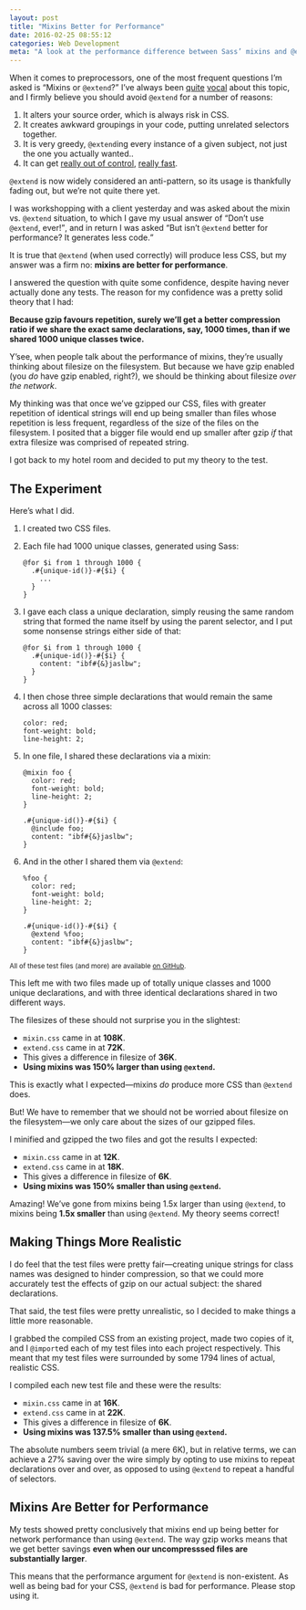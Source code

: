 ```yaml
---
layout: post
title: "Mixins Better for Performance"
date: 2016-02-25 08:55:12
categories: Web Development
meta: "A look at the performance difference between Sass’ mixins and @extend"
---
```


When it comes to preprocessors, one of the most frequent questions I’m asked is
<q>Mixins or `@extend`?</q> I’ve always been
[quite](http://csswizardry.com/2014/01/extending-silent-classes-in-sass/)
[vocal](http://csswizardry.com/2014/11/when-to-use-extend-when-to-use-a-mixin/)
about this topic, and I firmly believe you should avoid `@extend` for a number
of reasons:

1. It alters your source order, which is always risk in CSS.
2. It creates awkward groupings in your code, putting unrelated selectors
   together.
3. It is very greedy, `@extend`ing every instance of a given subject, not just
   the one you actually wanted..
4. It can get [really out of
   control](https://twitter.com/droob/status/561161783239389185), [really
   fast](https://twitter.com/gaelmetais/status/564109775995437057).

`@extend` is now widely considered an anti-pattern, so its usage is thankfully
fading out, but we’re not quite there yet.

I was workshopping with a client yesterday and was asked about the mixin vs.
`@extend` situation, to which I gave my usual answer of <q>Don’t use `@extend`,
ever!</q>, and in return I was asked <q>But isn’t `@extend` better for
performance? It generates less code.</q>

It is true that `@extend` (when used correctly) will produce less CSS, but my
answer was a firm no: **mixins are better for performance**.

I answered the question with quite some confidence, despite having never
actually done any tests. The reason for my confidence was a pretty solid theory
that I had:

**Because gzip favours repetition, surely we’ll get a better compression ratio
if we share the exact same declarations, say, 1000 times, than if we shared
1000 unique classes twice.**

Y’see, when people talk about the performance of mixins, they’re usually
thinking about filesize on the filesystem. But because we have gzip enabled (you
_do_ have gzip enabled, right?), we should be thinking about filesize _over the
network_.

My thinking was that once we’ve gzipped our CSS, files with greater repetition
of identical strings will end up being smaller than files whose repetition is
less frequent, regardless of the size of the files on the filesystem. I posited
that a bigger file would end up smaller after gzip _if_ that extra filesize was
comprised of repeated string.

I got back to my hotel room and decided to put my theory to the test.

## The Experiment

Here’s what I did.

1. I created two CSS files.
2. Each file had 1000 unique classes, generated using Sass:

       @for $i from 1 through 1000 {
         .#{unique-id()}-#{$i} {
           ...
         }
       }
3. I gave each class a unique declaration, simply reusing the same random string
   that formed the name itself by using the parent selector, and I put some
   nonsense strings either side of that:

       @for $i from 1 through 1000 {
         .#{unique-id()}-#{$i} {
           content: "ibf#{&}jaslbw";
         }
       }
4. I then chose three simple declarations that would remain the same across all
   1000 classes:

       color: red;
       font-weight: bold;
       line-height: 2;
5. In one file, I shared these declarations via a mixin:

       @mixin foo {
         color: red;
         font-weight: bold;
         line-height: 2;
       }
       
       .#{unique-id()}-#{$i} {
         @include foo;
         content: "ibf#{&}jaslbw";
       }
6. And in the other I shared them via `@extend`:

       %foo {
         color: red;
         font-weight: bold;
         line-height: 2;
       }
       
       .#{unique-id()}-#{$i} {
         @extend %foo;
         content: "ibf#{&}jaslbw";
       }

<small>All of these test files (and more) are available [on
GitHub](https://github.com/csswizardry/extend-vs-mixin).</small>

This left me with two files made up of totally unique classes and 1000 unique
declarations, and with three identical declarations shared in two different
ways.

The filesizes of these should not surprise you in the slightest:

* `mixin.css` came in at **108K**.
* `extend.css` came in at **72K**.
* This gives a difference in filesize of **36K**.
* **Using mixins was 150% larger than using `@extend`.**

This is exactly what I expected—mixins _do_ produce more CSS than `@extend`
does.

But! We have to remember that we should not be worried about filesize on the
filesystem—we only care about the sizes of our gzipped files.

I minified and gzipped the two files and got the results I expected:

* `mixin.css` came in at **12K**.
* `extend.css` came in at **18K**.
* This gives a difference in filesize of **6K**.
* **Using mixins was 150% smaller than using `@extend`.**

Amazing! We’ve gone from mixins being 1.5x larger than using `@extend`, to
mixins being **1.5x smaller** than using `@extend`. My theory seems correct!

## Making Things More Realistic

I do feel that the test files were pretty fair—creating unique strings for class
names was designed to hinder compression, so that we could more accurately test
the effects of gzip on our actual subject: the shared declarations.

That said, the test files were pretty unrealistic, so I decided to make things a
little more reasonable.

I grabbed the compiled CSS from an existing project, made two copies of it, and
I `@import`ed each of my test files into each project respectively. This meant
that my test files were surrounded by some 1794 lines of actual, realistic CSS.

I compiled each new test file and these were the results:

* `mixin.css` came in at **16K**.
* `extend.css` came in at **22K**.
* This gives a difference in filesize of **6K**.
* **Using mixins was 137.5% smaller than using `@extend`.**

The absolute numbers seem trivial (a mere 6K), but in relative terms, we can
achieve a 27% saving over the wire simply by opting to use mixins to repeat
declarations over and over, as opposed to using `@extend` to repeat a handful of
selectors.

## Mixins Are Better for Performance

My tests showed pretty conclusively that mixins end up being better for network
performance than using `@extend`. The way gzip works means that we get better
savings **even when our uncompresssed files are substantially larger**.

This means that the performance argument for `@extend` is non-existent. As well
as being bad for your CSS, `@extend` is bad for performance. Please stop
using it.
